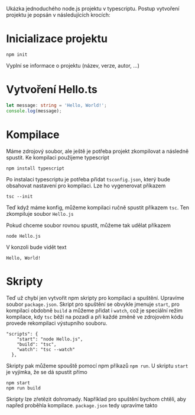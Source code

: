 Ukázka jednoduchého node.js projektu v typescriptu. Postup vytvoření projektu je popsán v následujících krocích:

# Inicializace projektu
```node
npm init
```
Vyplní se informace o projektu (název, verze, autor, ...)

# Vytvoření Hello.ts
```ts
let message: string = 'Hello, World!';
console.log(message);
```

# Kompilace
Máme zdrojový soubor, ale ještě je potřeba projekt zkompilovat a následně spustit. Ke kompilaci použijeme typescript
```node
npm install typescript
```
Po instalaci typescriptu je potřeba přidat `tsconfig.json`, který bude obsahovat nastavení pro kompilaci. Lze ho vygenerovat příkazem
```node
tsc --init
```
Teď když máme konfig, můžeme kompilaci ručně spustit příkazem `tsc`. Ten zkompiluje soubor `Hello.js`

Pokud chceme soubor rovnou spustit, můžeme tak udělat příkazem
```node
node Hello.js
```
V konzoli bude vidět text
```node
Hello, World!
```

# Skripty
Teď už chybí jen vytvořit npm skripty pro kompilaci a spuštění. Upravíme soubor `package.json`. Skript pro spuštění se obvykle jmenuje `start`, pro kompilaci obdobně `build` a můžeme přidat i `watch`, což je speciální režim kompilace, kdy `tsc` běží na pozadí a při každé změně ve zdrojovém kódu provede rekompilaci výstupního souboru.
```node
"scripts": {
    "start": "node Hello.js",
    "build": "tsc",
    "watch": "tsc --watch"
  },
```
Skripty pak můžeme spouště pomocí npm příkazů `npm run`. U skriptu `start` je vyjímka, že se dá spustit přímo
```node
npm start
npm run build
```

Skripty lze zřetězit dohromady. Například pro spuštění bychom chtěli, aby napřed proběhla kompilace. `package.json` tedy upravíme takto
